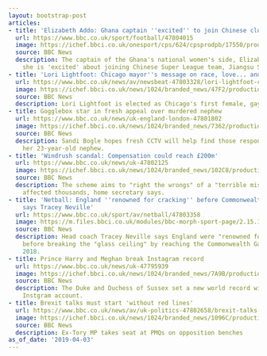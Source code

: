 ```yaml
---
layout: bootstrap-post
articles:
- title: 'Elizabeth Addo: Ghana captain ''excited'' to join Chinese club Jiangsu Suning'
  url: https://www.bbc.co.uk/sport/football/47804015
  image: https://ichef.bbci.co.uk/onesport/cps/624/cpsprodpb/17550/production/_106286559_gettyimages-1088835438.jpg
  source: BBC News
  description: The captain of the Ghana's national women's side, Elizabeth Addo, says
    she is 'excited' about joining Chinese Super League team, Jiangsu Suning.
- title: 'Lori Lightfoot: Chicago mayor''s message on race, love... and height'
  url: https://www.bbc.co.uk/news/av/newsbeat-47803328/lori-lightfoot-chicago-mayor-s-message-on-race-love-and-height
  image: https://ichef.bbci.co.uk/news/1024/branded_news/47F2/production/_106281481_p075ddhv.jpg
  source: BBC News
  description: Lori Lightfoot is elected as Chicago's first female, gay, black mayor.
- title: Gogglebox star in fresh appeal over murdered nephew
  url: https://www.bbc.co.uk/news/uk-england-london-47801802
  image: https://ichef.bbci.co.uk/news/1024/branded_news/7362/production/_106283592_bjornbrown.jpg
  source: BBC News
  description: Sandi Bogle hopes fresh CCTV will help find those responsible for killing
    her 23-year-old nephew.
- title: 'Windrush scandal: Compensation could reach £200m'
  url: https://www.bbc.co.uk/news/uk-47802125
  image: https://ichef.bbci.co.uk/news/1024/branded_news/102C8/production/_106284266_mediaitem106284264.jpg
  source: BBC News
  description: The scheme aims to "right the wrongs" of a "terrible mistake" that
    affected thousands, home secretary says.
- title: 'Netball: England ''renowned for cracking'' before Commonwealth triumph,
    says Tracey Neville'
  url: https://www.bbc.co.uk/sport/av/netball/47803358
  image: https://m.files.bbci.co.uk/modules/bbc-morph-sport-page/2.15.12/images/bbc-sport-logo.png
  source: BBC News
  description: Head coach Tracey Neville says England were "renowned for cracking"
    before breaking the "glass ceiling" by reaching the Commonwealth Games final in
    2018.
- title: Prince Harry and Meghan break Instagram record
  url: https://www.bbc.co.uk/news/uk-47795939
  image: https://ichef.bbci.co.uk/news/1024/branded_news/7A9B/production/_106278313_4ee62603-f5ed-4b49-a3da-9042ffce2a85.jpg
  source: BBC News
  description: The Duke and Duchess of Sussex set a new world record with their official
    Instgram account.
- title: Brexit talks must start 'without red lines'
  url: https://www.bbc.co.uk/news/av/uk-politics-47802658/brexit-talks-must-start-without-red-lines
  image: https://ichef.bbci.co.uk/news/1024/branded_news/1096C/production/_106284976_p075d6by.jpg
  source: BBC News
  description: Ex-Tory MP takes seat at PMQs on opposition benches
as_of_date: '2019-04-03'
---
```


